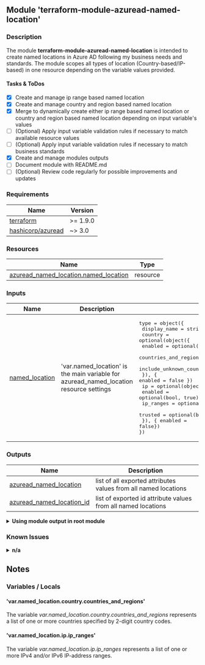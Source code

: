 ## Module 'terraform-module-azuread-named-location'

### Description

The module **terraform-module-azuread-named-location** is intended to create named locations in Azure AD following my business needs and standards. The module scopes all types of location (Country-based/IP-based) in one resource depending on the variable values provided.  

#### Tasks & ToDos

- [x] Create and manage ip range based named location
- [x] Create and manage country and region based named location
- [x] Merge to dynamically create either ip range based named location or country and region based named location depending on input variable's values
- [ ] \(Optional) Apply input variable validation rules if necessary to match available resource values
- [ ] \(Optional) Apply input variable validation rules if necessary to match business standards
- [x] Create and manage modules outputs
- [ ] Document module with README.md
- [ ] \(Optional) Review code regularly for possible improvements and updates

### Requirements

| Name | Version |
|------|---------|
| <a name="requirement_terraform"></a> [terraform](#requirement\_terraform) | >= 1.9.0 |
| <a name="requirement_azuread"></a> [hashicorp\/azuread](#requirement\_azuread) | ~> 3.0 |

### Resources

| Name | Type |
|------|------|
| [azuread_named_location.named_location](https://registry.terraform.io/providers/hashicorp/azuread/latest/docs/resources/named_location) | resource |

### Inputs

| Name | Description | Type | Default | Required |
|------|-------------|------|---------|:--------:|
| <a name="input_named_location"></a> [named\_location](#input\_named\_location) | 'var.named_location' is the main variable for azuread_named_location resource settings | <pre>type        = object({<br>  display_name  = string<br>  country       = optional(object({<br>    enabled                               = optional(bool, true)<br>    countries_and_regions                 = optional(list(string), [])<br>    include_unknown_countries_and_regions = optional(bool, false)<br>  }), { enabled = false })<br>  ip            = optional(object({<br>    enabled                               = optional(bool, true)<br>    ip_ranges                             = optional(list(string), [])<br>    trusted                               = optional(bool, false)<br>  }), { enabled = false})<br>})<br></pre> | none | yes |

### Outputs

| Name | Description |
|------|-------------|
| <a name="output_azuread_named_location"></a> [azuread\_named\_location](#output\_azuread\_named\_location) | list of all exported attributes values from all named locations |
| <a name="output_azuread_named_location_user_id"></a> [azuread\_named\_location\_id](#output\_azuread\_named\_location\_id) | list of exported id attribute values from all named locations |

<details>
<summary><b>Using module output in root module</b></summary>

##### Examples

Output - IDs of all named location ids using 'azuread_named_location_ids' output:  

```
output "azuread_named_location_id_all_locations" {
    value = toset([
        for id in module.azuread_named_location : id.azuread_named_location_ids
    ])
}
```
</details>

### Known Issues

<details>
<summary><b>n/a</b></summary>

######
  
</details>
  
## Notes

### Variables / Locals

#### 'var.named_location.country.countries_and_regions'

The variable *var.named_location.country.countries_and_regions* represents a list of one or more countries specified by 2-digit country codes.  

#### 'var.named_location.ip.ip_ranges'

The variable *var.named_location.ip.ip_ranges* represents a list of one or more IPv4 and/or IPv6 IP-address ranges.  
